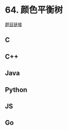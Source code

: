 # 64. 颜色平衡树

[题目链接](https://kamacoder.com/problempage.php?pid=1103)

## C

## C++

## Java

## Python

## JS

## Go
